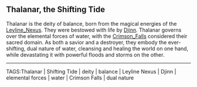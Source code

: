## Thalanar, the Shifting Tide

Thalanar is the deity of balance, born from the magical energies of the [Leyline_Nexus](../Places/Leyline_Nexus.md). They were bestowed with life by [Djinn](../People/Djinn.md). Thalanar governs over the elemental forces of water, with the [Crimson_Falls](../Places/Crimson_Falls.md) considered their sacred domain. As both a savior and a destroyer, they embody the ever-shifting, dual nature of water, cleansing and healing the world on one hand, while devastating it with powerful floods and storms on the other.


---

TAGS:Thalanar | Shifting Tide | deity | balance | Leyline Nexus | Djinn | elemental forces | water | Crimson Falls | dual nature
